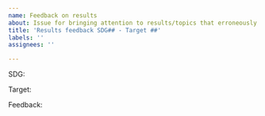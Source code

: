 ```yaml
---
name: Feedback on results
about: Issue for bringing attention to results/topics that erroneously show up in the mappings
title: 'Results feedback SDG## - Target ##'
labels: ''
assignees: ''

---
```


SDG:

Target:

Feedback:
